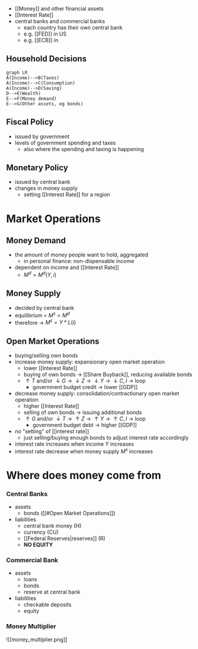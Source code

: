 - [[Money]] and other financial assets
- [[Interest Rate]]
- central banks and commercial banks
	- each country has their own central bank
	- e.g. [[FED]] in US
	- e.g. [[ECB]] in

## Household Decisions
```mermaid
graph LR
A(Income)-->B(Taxes)
A(Income)-->C(Consumption)
A(Income)-->D(Saving)
D-->E(Wealth)
E-->F(Money demand)
E-->G(Other assets, eg bonds)
```

## Fiscal Policy
- issued by government
- levels of government spending and taxes
	- also where the spending and taxing is happening

## Monetary Policy
- issued by central bank
- changes in money supply
	- setting [[Interest Rate]] for a region

# Market Operations
## Money Demand
- the amount of money people want to hold, aggregated
	- in personal finance: non-dispensable income
- dependent on income and [[Interest Rate]]
	- $M^{d} = M^{d}(Y, i)$

## Money Supply
- decided by central bank
- equilibrium = $M^{s} = M^{d}$
- therefore -> $M^{s} = Y * L(i)$

## Open Market Operations
- buying/selling own bonds
- increase money supply: expansionary open market operation
	- lower [[Interest Rate]]
	- buying of own bonds -> [[Share Buyback]], reducing available bonds
	- $\uparrow T$ and/or $\downarrow G$ -> $\downarrow Z$ -> $\downarrow Y$ -> $\downarrow C,I$ -> loop
		- government budget credit -> lower [[GDP]]
- decrease money supply: consolidation/contractionary open market operation
	- higher [[Interest Rate]]
	- selling of own bonds -> issuing additional bonds
	- $\uparrow G$ and/or $\downarrow T$ -> $\uparrow Z$ -> $\uparrow Y$ -> $\uparrow C,I$ -> loop
		- government budget debt -> higher [[GDP]]
- no "setting" of [[interest rate]]
	- just selling/buying enough bonds to adjust interest rate accordingly
- interest rate increases when income $Y$ increases
- interest rate decrease when money supply $M^{s}$ increases

# Where does money come from
### Central Banks
- assets
	- bonds ([[#Open Market Operations]])
- liabilities
	- central bank money (H)
	- currency (CU)
	- [[Federal Reserves|reserves]] (R)
	- **NO EQUITY**
	
### Commercial Bank
- assets
	- loans
	- bonds
	- reserve at central bank
- liabilities
	- checkable deposits
	- equity

### Money Multiplier
![[money_multiplier.png]]
